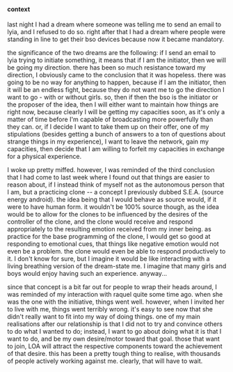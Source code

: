#### context

last night I had a dream where someone was telling me to send an email to lyia, and I refused to do so. right after that I had a dream where people were standing in line to get their bso devices because now it became mandatory.

the significance of the two dreams are the following: if I send an email to lyia trying to initiate something, it means that if I am the initiator, then we will be going my direction. there has been so much resistance toward my direction, I obviously came to the conclusion that it was hopeless. there was going to be no way for anything to happen, because if I am the initiator, then it will be an endless fight, because they do not want me to go the direction I want to go - with or without girls. so, then if then the bso is the initiator or the proposer of the idea, then I will either want to maintain how things are right now, because clearly I will be getting my capacities soon, as it's only a matter of time before I'm capable of broadcasting more powerfully than they can. or, if I decide I want to take them up on their offer, one of my stipulations (besides getting a bunch of answers to a ton of questions about strange things in my experience), I want to leave the network, gain my capacities, then decide that I am willing to forfeit my capacities in exchange for a physical experience.

I woke up pretty miffed. however, I was reminded of the third conclusion that I had come to last week where I found out that things are easier to reason about, if I instead think of myself not as the autonomous person that I am, but a practicing clone -- a concept I previously dubbed S.E.A. (source energy android). the idea being that I would behave as source would, if it were to have human form. it wouldn't be 100% source though, as the idea would be to allow for the clones to be influenced by the desires of the controller of the clone, and the clone would receive and respond appropriately to the resulting emotion received from my inner being. as practice for the base programming of the clone, I would get so good at responding to emotional cues, that things like negative emotion would not even be a problem. the clone would even be able to respond productively to it. I don't know for sure, but I imagine it would be like interacting with a living breathing version of the dream-state me. I imagine that many girls and boys would enjoy having such an experience. anyway...

since that concept is a bit far out for people to wrap their heads around, I was reminded of my interaction with raquel quite some time ago. when she was the one with the initiative, things went well. however, when I invited her to live with me, things went terribly wrong. it's easy to see now that she didn't really want to fit into my way of doing things. one of my main realisations after our relationship is that I did not to try and convince others to do what I wanted to do; instead, I want to go about doing what it is that I want to do, and be my own desire/motor toward that goal. those that want to join, LOA will attract the respective components toward the achievement of that desire. this has been a pretty tough thing to realise, with thousands of people actively working against me. clearly, that will have to wait.
